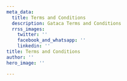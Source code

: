 ```yaml
---
meta_data:
  title: Terms and Conditions
  description: Gataca Terms and Conditions
  rrss_images:
    twitter: ''
    facebook_and_whatsapp: ''
    linkedin: ''
title: Terms and Conditions
author: ''
hero_image: ''

---
```

